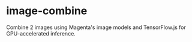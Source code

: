 # image-combine

Combine 2 images using Magenta's image models and TensorFlow.js for GPU-accelerated inference.

